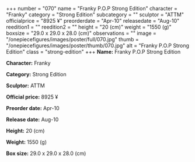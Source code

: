 +++
number = "070"
name = "Franky P.O.P Strong Edition"
character = "Franky"
category = "Strong Edition"
subcategory = ""
sculptor = "ATTM"
officialprice = "8925 ¥"
preorderdate = "Apr-10"
releasedate = "Aug-10"
reedition1 = ""
reedition2 = ""
height = "20 (cm)"
weight = "1550 (g)"
boxsize = "29.0 x 29.0 x 28.0 (cm)"
observations = ""
image = "/onepiecefigures/images/poster/full/070.jpg"
thumb = "/onepiecefigures/images/poster/thumb/070.jpg"
alt = "Franky P.O.P Strong Edition"
class = "strong-edition"
+++
**Name:** Franky P.O.P Strong Edition

**Character:** Franky

**Category:** Strong Edition 

**Sculptor:** ATTM

**Official price:** 8925 ¥

**Preorder date:** Apr-10

**Release date:** Aug-10

**Height:** 20 (cm)

**Weight:** 1550 (g)

**Box size:** 29.0 x 29.0 x 28.0 (cm)
